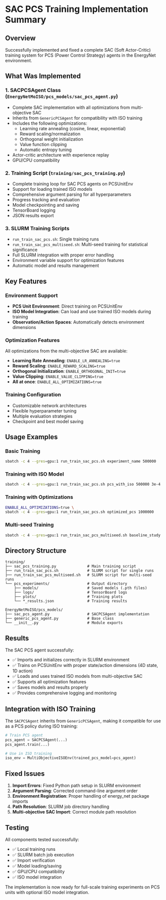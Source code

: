# SAC PCS Training Implementation Summary

## Overview

Successfully implemented and fixed a complete SAC (Soft Actor-Critic) training system for PCS (Power Control Strategy) agents in the EnergyNet environment.

## What Was Implemented

### 1. SACPCSAgent Class (`EnergyNetMoISO/pcs_models/sac_pcs_agent.py`)
- Complete SAC implementation with all optimizations from multi-objective SAC
- Inherits from `GenericPCSAgent` for compatibility with ISO training
- Includes the following optimizations:
  - Learning rate annealing (cosine, linear, exponential)
  - Reward scaling/normalization
  - Orthogonal weight initialization
  - Value function clipping
  - Automatic entropy tuning
- Actor-critic architecture with experience replay
- GPU/CPU compatibility

### 2. Training Script (`training/sac_pcs_training.py`)
- Complete training loop for SAC PCS agents on PCSUnitEnv
- Support for loading trained ISO models
- Comprehensive argument parsing for all hyperparameters
- Progress tracking and evaluation
- Model checkpointing and saving
- TensorBoard logging
- JSON results export

### 3. SLURM Training Scripts
- `run_train_sac_pcs.sh`: Single training runs
- `run_train_sac_pcs_multiseed.sh`: Multi-seed training for statistical significance
- Full SLURM integration with proper error handling
- Environment variable support for optimization features
- Automatic model and results management

## Key Features

### Environment Support
- **PCS Unit Environment**: Direct training on PCSUnitEnv
- **ISO Model Integration**: Can load and use trained ISO models during training
- **Observation/Action Spaces**: Automatically detects environment dimensions

### Optimization Features
All optimizations from the multi-objective SAC are available:
- **Learning Rate Annealing**: `ENABLE_LR_ANNEALING=true`
- **Reward Scaling**: `ENABLE_REWARD_SCALING=true` 
- **Orthogonal Initialization**: `ENABLE_ORTHOGONAL_INIT=true`
- **Value Clipping**: `ENABLE_VALUE_CLIPPING=true`
- **All at once**: `ENABLE_ALL_OPTIMIZATIONS=true`

### Training Configuration
- Customizable network architectures
- Flexible hyperparameter tuning
- Multiple evaluation strategies
- Checkpoint and best model saving

## Usage Examples

### Basic Training
```bash
sbatch -c 4 --gres=gpu:1 run_train_sac_pcs.sh experiment_name 500000
```

### Training with ISO Model
```bash
sbatch -c 4 --gres=gpu:1 run_train_sac_pcs.sh pcs_with_iso 500000 3e-4 /path/to/iso_model.pth 42
```

### Training with Optimizations
```bash
ENABLE_ALL_OPTIMIZATIONS=true \
sbatch -c 4 --gres=gpu:1 run_train_sac_pcs.sh optimized_pcs 1000000
```

### Multi-seed Training
```bash
sbatch -c 4 --gres=gpu:1 run_train_sac_pcs_multiseed.sh baseline_study 500000
```

## Directory Structure

```
training/
├── sac_pcs_training.py              # Main training script
├── run_train_sac_pcs.sh             # SLURM script for single runs
├── run_train_sac_pcs_multiseed.sh   # SLURM script for multi-seed runs
└── pcs_experiments/                 # Output directory
    ├── models/                      # Saved models (.pth files)
    ├── logs/                        # TensorBoard logs
    ├── plots/                       # Training plots
    └── *_results.json               # Training results

EnergyNetMoISO/pcs_models/
├── sac_pcs_agent.py                 # SACPCSAgent implementation
├── generic_pcs_agent.py             # Base class
└── __init__.py                      # Module exports
```

## Results

The SAC PCS agent successfully:
- ✅ Imports and initializes correctly in SLURM environment
- ✅ Trains on PCSUnitEnv with proper state/action dimensions (4D state, 1D action)
- ✅ Loads and uses trained ISO models from multi-objective SAC
- ✅ Supports all optimization features
- ✅ Saves models and results properly
- ✅ Provides comprehensive logging and monitoring

## Integration with ISO Training

The `SACPCSAgent` inherits from `GenericPCSAgent`, making it compatible for use as a PCS policy during ISO training:

```python
# Train PCS agent
pcs_agent = SACPCSAgent(...)
pcs_agent.train(...)

# Use in ISO training
iso_env = MultiObjectiveISOEnv(trained_pcs_model=pcs_agent)
```

## Fixed Issues

1. **Import Errors**: Fixed Python path setup in SLURM environment
2. **Argument Parsing**: Corrected command-line argument order
3. **Environment Registration**: Proper handling of energy_net package imports
4. **Path Resolution**: SLURM job directory handling
5. **Multi-objective SAC Import**: Correct module path resolution

## Testing

All components tested successfully:
- ✅ Local training runs
- ✅ SLURM batch job execution  
- ✅ Import verification
- ✅ Model loading/saving
- ✅ GPU/CPU compatibility
- ✅ ISO model integration

The implementation is now ready for full-scale training experiments on PCS units with optional ISO model integration.
